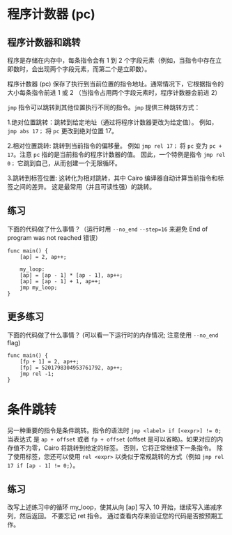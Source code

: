 # 程序计数器 (pc)

## 程序计数器和跳转

程序是存储在内存中，每条指令会有 1 到 2 个字段元素（例如，当指令中存在立即数时，会出现两个字段元素，而第二个是立即数）。

程序计数器 (pc) 保存了执行到当前位置的指令地址。通常情况下，它根据指令的大小每条指令前进 1 或 2 （当指令占用两个字段元素时，程序计数器会前进 2）

`jmp` 指令可以跳转到其他位置执行不同的指令。`jmp` 提供三种跳转方式：

1.绝对位置跳转：跳转到给定地址（通过将程序计数器更改为给定值）。 例如，`jmp abs 17；` 将 `pc` 更改到绝对位置 17。

2.相对位置跳转: 跳转到当前指令的偏移量。 例如 `jmp rel 17；` 将 `pc` 变为 `pc + 17`。注意 `pc` 指的是当前指令的程序计数器的值。 因此，一个特例是指令 `jmp rel 0；` 它跳到自己，从而创建一个无限循环。

3.跳转到标签位置: 这转化为相对跳转，其中 Cairo 编译器自动计算当前指令和标签之间的差异。 这是最常用（并且可读性强）的跳转。

## 练习
下面的代码做了什么事情？（运行时用  `--no_end` `--step=16` 来避免 End of program was not reached 错误）

```
func main() {
    [ap] = 2, ap++;

    my_loop:
    [ap] = [ap - 1] * [ap - 1], ap++;
    [ap] = [ap - 1] + 1, ap++;
    jmp my_loop;
}
```

## 更多练习
下面的代码做了什么事情？ (可以看一下运行时的内存情况; 注意使用 `--no_end` flag)

```
func main() {
    [fp + 1] = 2, ap++;
    [fp] = 5201798304953761792, ap++;
    jmp rel -1;
}
```

# 条件跳转

另一种重要的指令是条件跳转。指令的语法时 `jmp <label> if [<expr>] != 0;` 当表达式 <expr> 是 `ap + offset` 或者 `fp + offset` (offset 是可以省略)。如果对应的内存值不为零，Cairo 将跳转到给定的标签。 否则，它将正常继续下一条指令。 除了使用标签，您还可以使用 `rel <expr>` 以类似于常规跳转的方式（例如 `jmp rel 17 if [ap - 1] != 0;`）。

## 练习

改写上述练习中的循环 my_loop，使其从向 [ap] 写入 10 开始，继续写入递减序列，然后返回。 不要忘记 ret 指令。 通过查看内存来验证您的代码是否按预期工作。